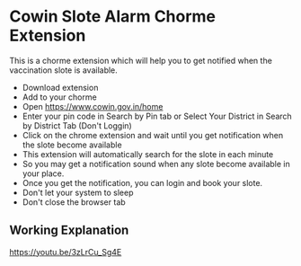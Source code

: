 # Cowin Slote Alarm Chorme Extension

This is a chorme extension which will help you to get notified when the vaccination slote is available.

- Download extension
- Add to your chorme
- Open https://www.cowin.gov.in/home
- Enter your pin code in Search by Pin tab or Select Your District in Search by District Tab (Don't Loggin)
- Click on the chrome extension and wait until you get notification when the slote become available
- This extension will automatically search for the slote in each minute
- So you may get a notification sound when any slote become available in your place.
- Once you get the notification, you can login and book your slote.
- Don't let your system to sleep
- Don't close the browser tab


## Working Explanation
https://youtu.be/3zLrCu_Sg4E
